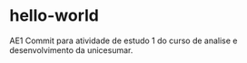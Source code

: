 # hello-world
AE1
Commit para atividade de estudo 1 do curso de analise e desenvolvimento da unicesumar.
